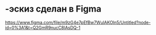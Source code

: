 # -эскиз сделан в Figma
https://www.figma.com/file/m9zG4e7pEfBw7WulAKOln5/Untitled?node-id=0%3A1&t=Q2GmR9nucC8lAsDQ-1
